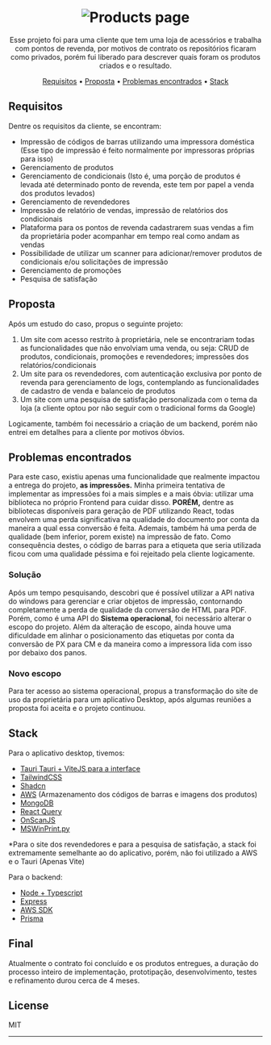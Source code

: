 <!-- markdownlint-configure-file {
  "MD013": {
    "code_blocks": false,
    "tables": false
  },
  "MD033": false,
  "MD041": false
} -->

<h1 align="center">

  <br>
 <img src="https://github.com/user-attachments/assets/045c2774-131e-43b5-b58f-87b6cd15d8db" alt="Products page" >
</h1>

<p align="center">
  Esse projeto foi para uma cliente que tem uma loja de acessórios e trabalha com pontos de revenda, por motivos de contrato os repositórios ficaram como privados, porém
  fui liberado para descrever quais foram os produtos criados e o resultado.
</p>

<div align="center">
  
[Requisitos](#requsitos) •
[Proposta](#proposta) •
[Problemas encontrados](#problems) •
[Stack](#stack) 

</div>

<a name="requsitos"></a>

## Requisitos

Dentre os requisitos da cliente, se encontram:

- Impressão de códigos de barras utilizando uma impressora doméstica (Esse tipo de impressão é feito normalmente por impressoras próprias para isso)
- Gerenciamento de produtos
- Gerenciamento de condicionais (Isto é, uma porção de produtos é levada até determinado ponto de revenda, este tem por papel a venda dos produtos levados)
- Gerenciamento de revendedores
- Impressão de relatório de vendas, impressão de relatórios dos condicionais
- Plataforma para os pontos de revenda cadastrarem suas vendas a fim da proprietária poder acompanhar em tempo real como andam as vendas
- Possibilidade de utilizar um scanner para adicionar/remover produtos de condicionais e/ou solicitações de impressão
- Gerenciamento de promoções
- Pesquisa de satisfação

<a name="proposta"></a>

## Proposta

Após um estudo do caso, propus o seguinte projeto:
1. Um site com acesso restrito à proprietária, nele se encontrariam todas as funcionalidades que não envolviam uma venda, ou seja: CRUD de produtos, condicionais, promoções e revendedores; impressões dos relatórios/condicionais
2. Um site para os revendedores, com autenticação exclusiva por ponto de revenda para gerenciamento de logs, contemplando as funcionalidades de cadastro de venda e balanceio de produtos
3. Um site com uma pesquisa de satisfação personalizada com o tema da loja (a cliente optou por não seguir com o tradicional forms da Google)

Logicamente, também foi necessário a criação de um backend, porém não entrei em detalhes para a cliente por motivos óbvios.

<a name="problems"></a>

## Problemas encontrados

Para este caso, existiu apenas uma funcionalidade que realmente impactou a entrega do projeto, **as impressões.**
Minha primeira tentativa de implementar as impressões foi a mais simples e a mais óbvia: utilizar uma biblioteca no próprio Frontend para cuidar disso.
**PORÉM,** dentre as bibliotecas disponíveis para geração de PDF utilizando React, todas envolvem uma perda significativa na qualidade do documento por conta da maneira a qual essa conversão é feita. Ademais, também há uma perda de qualidade (bem inferior, porem existe) na impressão de fato. Como consequência destes, o código de barras para a
etiqueta que seria utilizada ficou com uma qualidade péssima e foi rejeitado pela cliente logicamente.

### Solução
Após um tempo pesquisando, descobri que é possível utilizar a API nativa do windows para gerenciar e criar objetos de impressão, contornando completamente a perda de qualidade da conversão de HTML para PDF. Porém, como é uma API do **Sistema operacional**, foi necessário alterar o escopo do projeto.
Além da alteração de escopo, ainda houve uma dificuldade em alinhar o posicionamento das etiquetas por conta da conversão de PX para CM e da maneira como a impressora lida com isso por debaixo dos panos.

### Novo escopo
Para ter acesso ao sistema operacional, propus a transformação do site de uso da proprietária para um aplicativo Desktop, após algumas reuniões a proposta foi aceita e o projeto continuou.

<a name="stack"></a>

## Stack
Para o aplicativo desktop, tivemos:
- [Tauri Tauri + ViteJS para a interface](https://tauri.app/)
- [TailwindCSS](https://tailwindcss.com/)
- [Shadcn](https://ui.shadcn.com/)
- [AWS](https://aws.amazon.com/) (Armazenamento dos códigos de barras e imagens dos produtos)
- [MongoDB](https://www.mongodb.com/)
- [React Query](https://tanstack.com/query/v3)
- [OnScanJS](https://github.com/axenox/onscan.js/)
- [MSWinPrint.py](https://newcenturycomputers.net/projects/mswinprint.html)

*Para o site dos revendedores e para a pesquisa de satisfação, a stack foi extremamente semelhante ao do aplicativo, porém, não foi utilizado a AWS e o Tauri (Apenas Vite)

Para o backend:
- [Node + Typescript](https://nodejs.org/en)
- [Express](https://expressjs.com/)
- [AWS SDK](https://www.npmjs.com/package/@aws-sdk/client-s3)
- [Prisma](https://www.prisma.io/)
  
<a name="final"></a>
## Final
Atualmente o contrato foi concluído e os produtos entregues, a duração do processo inteiro de implementação, prototipação, desenvolvimento, testes e refinamento durou cerca de 4 meses.


## License

MIT

---
